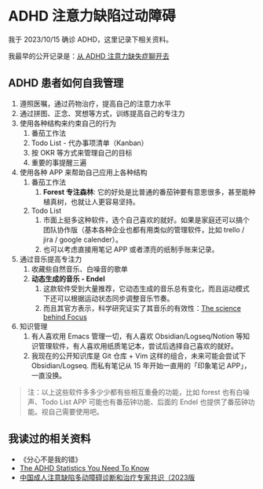 # ADHD 注意力缺陷过动障碍

我于 2023/10/15 确诊 ADHD，这里记录下相关资料。

我最早的公开记录是：[从 ADHD 注意力缺失症聊开去](https://0xffff.one/d/1643-cong-adhd-zhu-yi-li-que-shi-zheng/)


## ADHD 患者如何自我管理

1. 遵照医嘱，通过药物治疗，提高自己的注意力水平
1. 通过拼图、正念、冥想等方式，训练提高自己的专注力
1. 使用各种结构来约束自己的行为
   1. 番茄工作法
   2. Todo List - 代办事项清单（Kanban）
   3. 按 OKR 等方式来管理自己的目标
   4. 重要的事提醒三遍
1. 使用各种 APP 来帮助自己应用上各种结构
   1. 番茄工作法
      1. **Forest 专注森林**: 它的好处是比普通的番茄钟要有意思很多，甚至能种植真树，也就让人更容易坚持。
   2. Todo List
      1. 市面上挺多这种软件，选个自己喜欢的就好。如果是家庭还可以搞个团队协作版（基本各种企业也都有用类似的管理软件，比如 trello / jira / google calender）。
      1. 也可以考虑直接用笔记 APP 或者漂亮的纸制手账来记录。
1. 通过音乐提高专注力
   1. 收藏些自然音乐、白噪音的歌单
   2. **动态生成的音乐 - Endel**
      1. 这款软件受到大量推荐，它动态生成的音乐总有变化，而且运动模式下还可以根据运动状态同步调整音乐节奏。
      1. 而且其官方表示，科学研究证实了其音乐的有效性：[The science behind Focus](https://endel.io/blog/the-science-behind-focus)
1. 知识管理
   1. 有人喜欢用 Emacs 管理一切，有人喜欢 Obsidian/Logseq/Notion 等知识管理软件，有人喜欢用纸质笔记本，尝试后选择自己喜欢的就好。
   1. 我现在的公开知识库是 Git 仓库 + Vim 这样的组合，未来可能会尝试下 Obsidian/Logseq. 而私有笔记从 15 年开始一直用的「印象笔记 APP」，一直没换。

> 注：以上这些软件多多少少都有些相互重叠的功能，比如 forest 也有白噪声、Todo List APP 可能也有番茄钟功能、后面的 Endel 也提供了番茄钟功能。视自己需要使用吧。

## 我读过的相关资料

- 《分心不是我的错》
- [The ADHD Statistics You Need To Know](https://www.theminiadhdcoach.com/adhd-awareness/adhd-statistics)
- [中国成人注意缺陷多动障碍诊断和治疗专家共识（2023版](https://rs.yiigle.com/CN112137202328/1467089.htm)



